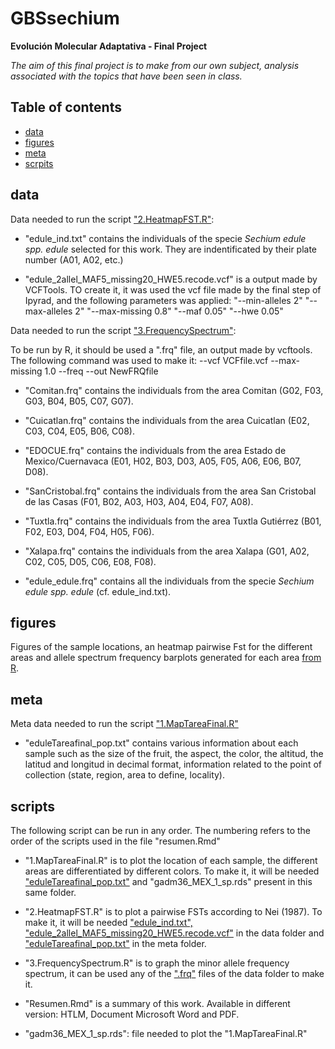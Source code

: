 # GBSsechium
**Evolución Molecular Adaptativa - Final Project**

*The aim of this final project is to make from our own subject, analysis associated with the topics that have been seen in class.*

## Table of contents
- [data](#data)
- [figures](#figures)
- [meta](#meta)
- [scrpits](#scripts)

## data
Data needed to run the script ["2.HeatmapFST.R"](#scripts):

- "edule_ind.txt" contains the individuals of the specie *Sechium edule spp. edule* selected for this work. They are indentificated by their plate number (A01, A02, etc.)

- "edule_2allel_MAF5_missing20_HWE5.recode.vcf" is a output made by VCFTools. TO create it, it was used the vcf file made by the final step of Ipyrad, and the following parameters was applied: "--min-alleles 2" "--max-alleles 2" "--max-missing 0.8" "--maf 0.05" "--hwe 0.05"

Data needed to run the script ["3.FrequencySpectrum"](#scripts):

To be run by R, it should be used a ".frq" file, an output made by vcftools. The following command was used to make it: --vcf VCFfile.vcf --max-missing 1.0 --freq --out NewFRQfile

- "Comitan.frq" contains the individuals from the area Comitan (G02, F03, G03, B04, B05, C07, G07).

 - "Cuicatlan.frq" contains the individuals from the area Cuicatlan (E02, C03, C04, E05, B06, C08).

 - "EDOCUE.frq" contains the individuals from the area Estado de Mexico/Cuernavaca (E01, H02, B03, D03, A05, F05, A06, E06, B07, D08).

- "SanCristobal.frq" contains the individuals from the area San Cristobal de las Casas (F01, B02, A03, H03, A04, E04, F07, A08).

- "Tuxtla.frq" contains the individuals from the area Tuxtla Gutiérrez (B01, F02, E03, D04, F04, H05, F06).

- "Xalapa.frq" contains the individuals from the area Xalapa (G01, A02, C02, C05, D05, C06, E08, F08).

- "edule_edule.frq" contains all the individuals from the specie *Sechium edule spp. edule* (cf. edule_ind.txt).


## figures

Figures of the sample locations, an heatmap pairwise Fst for the different areas and allele spectrum frequency barplots generated for each area [from R](#scripts).

## meta
Meta data needed to run the script ["1.MapTareaFinal.R"](#scripts)

- "eduleTareafinal_pop.txt" contains various information about each sample such as the size of the fruit, the aspect, the color, the altitud, the latitud and longitud in decimal format, information related to the point of collection (state, region, area to define, locality).

## scripts
The following script can be run in any order. The numbering refers to the order of the scripts used in the file "resumen.Rmd"

- "1.MapTareaFinal.R" is to plot the location of each sample, the different areas are differentiated by different colors. To make it, it will be needed ["eduleTareafinal_pop.txt"](#meta) and "gadm36_MEX_1_sp.rds" present in this same folder. 

- "2.HeatmapFST.R" is to plot a pairwise FSTs according to Nei (1987). To make it, it will be needed ["edule_ind.txt", "edule_2allel_MAF5_missing20_HWE5.recode.vcf"](#data) in the data folder and ["eduleTareafinal_pop.txt"](#meta) in the meta folder. 

- "3.FrequencySpectrum.R" is to graph the minor allele frequency spectrum, it can be used any of the [".frq"](#data) files of the data folder to make it.

- "Resumen.Rmd" is a summary of this work. Available in different version: HTLM, Document Microsoft Word and PDF. 

- "gadm36_MEX_1_sp.rds": file needed to plot the "1.MapTareaFinal.R" 
